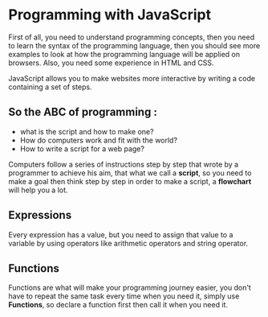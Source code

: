 # Programming with JavaScript 

First of all, you need to understand programming concepts, then you need to learn the syntax of the programming language, then you should see more examples to look at how the programming language will be applied on browsers. Also, you need some experience in HTML and CSS.

JavaScript allows you to make websites more interactive by writing a code containing a set of steps.

## So the **ABC of programming** : 
   * what is the script and how to make one?
   * How do computers work and fit with the world? 
   * How to write a script for a web page? 

Computers follow a series of instructions step by step that wrote by a programmer to achieve his aim, that what we call a **script**, so you need to make a goal then think step by step in order to make a script, a **flowchart** will help you a lot.  

## Expressions 

Every expression has a value, but you need to assign that value to a variable by using operators like arithmetic operators and string operator. 

## Functions 

Functions are what will make your programming journey easier, you don't have to repeat the same task every time when you need it, simply use **Functions**, so declare a function first then call it when you need it.